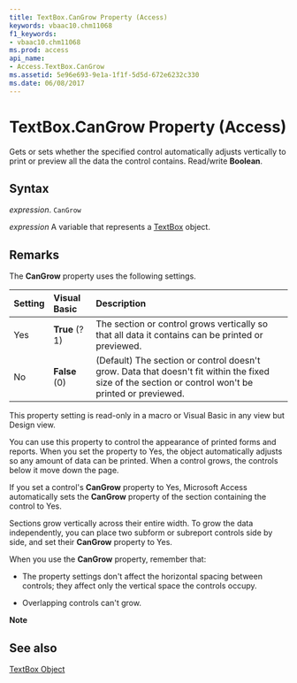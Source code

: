 ```yaml
---
title: TextBox.CanGrow Property (Access)
keywords: vbaac10.chm11068
f1_keywords:
- vbaac10.chm11068
ms.prod: access
api_name:
- Access.TextBox.CanGrow
ms.assetid: 5e96e693-9e1a-1f1f-5d5d-672e6232c330
ms.date: 06/08/2017
---
```



# TextBox.CanGrow Property (Access)

Gets or sets whether the specified control automatically adjusts vertically to print or preview all the data the control contains. Read/write  **Boolean**.


## Syntax

 _expression_. `CanGrow`

 _expression_ A variable that represents a [TextBox](Access.TextBox.md) object.


## Remarks

The  **CanGrow** property uses the following settings.



|**Setting**|**Visual Basic**|**Description**|
|:-----|:-----|:-----|
|Yes|**True** (?1)|The section or control grows vertically so that all data it contains can be printed or previewed.|
|No|**False** (0)|(Default) The section or control doesn't grow. Data that doesn't fit within the fixed size of the section or control won't be printed or previewed.|

This property setting is read-only in a macro or Visual Basic in any view but Design view.

You can use this property to control the appearance of printed forms and reports. When you set the property to Yes, the object automatically adjusts so any amount of data can be printed. When a control grows, the controls below it move down the page.

If you set a control's  **CanGrow** property to Yes, Microsoft Access automatically sets the **CanGrow** property of the section containing the control to Yes.

Sections grow vertically across their entire width. To grow the data independently, you can place two subform or subreport controls side by side, and set their  **CanGrow** property to Yes.

When you use the  **CanGrow** property, remember that:


- The property settings don't affect the horizontal spacing between controls; they affect only the vertical space the controls occupy.
    
- Overlapping controls can't grow.
    

 **Note**  


## See also


[TextBox Object](Access.TextBox.md)

